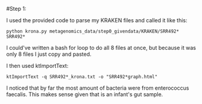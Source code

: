 #Step 1:

I used the provided code to parse my KRAKEN files and called it like this:
```
python krona.py metagenomics_data/step0_givendata/KRAKEN/SRR492* SRR492*
```
I could've written a bash for loop to do all 8 files at once, but because it was only 8 files I just copy and pasted.

I then used ktImportText:
```
ktImportText -q SRR492*_krona.txt -o "SRR492*graph.html"
```
I noticed that by far the most amount of bacteria were from enterococcus faecalis. This makes sense given that is an infant's gut sample.

